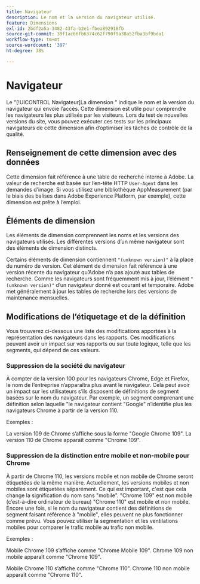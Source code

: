 ```yaml
---
title: Navigateur
description: Le nom et la version du navigateur utilisé.
feature: Dimensions
exl-id: 2bdf2a5a-3482-43fa-b2e1-fbea892918fb
source-git-commit: 39f1ac66fb6374c62f790f9a38a52fba3bf9bda1
workflow-type: tm+mt
source-wordcount: '397'
ht-degree: 38%

---
```


# Navigateur

Le &quot;[!UICONTROL Navigateur]La dimension &quot; indique le nom et la version du navigateur qui envoie l’accès. Cette dimension est utile pour comprendre les navigateurs les plus utilisés par les visiteurs. Lors du test de nouvelles versions du site, vous pouvez exécuter ces tests sur les principaux navigateurs de cette dimension afin d’optimiser les tâches de contrôle de la qualité.

## Renseignement de cette dimension avec des données

Cette dimension fait référence à une table de recherche interne à Adobe. La valeur de recherche est basée sur l’en-tête HTTP `User-Agent` dans les demandes d’image. Si vous utilisez une bibliothèque AppMeasurement (par le biais des balises dans Adobe Experience Platform, par exemple), cette dimension est prête à l’emploi.

## Éléments de dimension

Les éléments de dimension comprennent les noms et les versions des navigateurs utilisés. Les différentes versions d’un même navigateur sont des éléments de dimension distincts.

Certains éléments de dimension contiennent `"(unknown version)"` à la place du numéro de version. Cet élément de dimension fait référence à une version récente du navigateur qu’Adobe n’a pas ajouté aux tables de recherche. Comme les navigateurs sont fréquemment mis à jour, l’élément `"(unknown version)"` d’un navigateur donné est courant et temporaire. Adobe met généralement à jour les tables de recherche lors des versions de maintenance mensuelles.

## Modifications de l’étiquetage et de la définition

Vous trouverez ci-dessous une liste des modifications apportées à la représentation des navigateurs dans les rapports. Ces modifications peuvent avoir un impact sur vos rapports ou sur toute logique, telle que les segments, qui dépend de ces valeurs.

### Suppression de la société du navigateur

À compter de la version 100 pour les navigateurs Chrome, Edge et Firefox, le nom de l’entreprise n’apparaîtra plus avant le navigateur. Cela peut avoir un impact sur les utilisateurs s’ils disposent de définitions de segment basées sur le nom du navigateur. Par exemple, un segment comprenant une définition selon laquelle &quot;le navigateur contient &quot;Google&quot; n’identifie plus les navigateurs Chrome à partir de la version 110.

Exemples :

La version 109 de Chrome s’affiche sous la forme &quot;Google Chrome 109&quot;.
La version 110 de Chrome apparaît comme &quot;Chrome 109&quot;.

### Suppression de la distinction entre mobile et non-mobile pour Chrome

À partir de Chrome 110, les versions mobile et non mobile de Chrome seront étiquetées de la même manière. Actuellement, les versions mobiles et non mobiles sont étiquetées séparément. Ce qui est important, c&#39;est que cela change la signification du nom sans &quot;mobile&quot;. &quot;Chrome 109&quot; est non mobile (c’est-à-dire ordinateur de bureau) &quot;Chrome 110&quot; est mobile et non mobile. Encore une fois, si le nom du navigateur contient des définitions de segment faisant référence à &quot;mobile&quot;, elles peuvent ne plus fonctionner comme prévu. Vous pouvez utiliser la segmentation et les ventilations mobiles pour comparer le trafic mobile au trafic non mobile.

Exemples :

Mobile Chrome 109 s’affiche comme &quot;Chrome Mobile 109&quot;.
Chrome 109 non mobile apparaît comme &quot;Chrome 109&quot;.

Mobile Chrome 110 s’affiche comme &quot;Chrome 110&quot;.
Chrome 110 non mobile apparaît comme &quot;Chrome 110&quot;.
